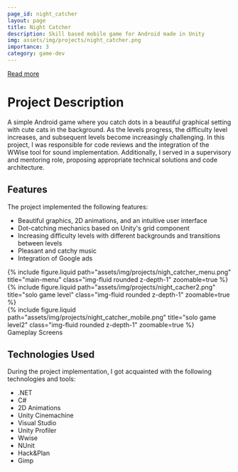 ```yaml
---
page_id: night_catcher
layout: page
title: Night Catcher
description: Skill based mobile game for Android made in Unity
img: assets/img/projects/night_catcher.png
importance: 3
category: game-dev
---
```


<div class="links">
   <a href="http://farmind.pl/en/night-catcher-mobile/" class="btn btn-amber btn-sm z-depth-0" role="button">Read more <i class="fa fa-book"></i></a>
</div>

# Project Description

A simple Android game where you catch dots in a beautiful graphical setting with cute cats in the background. As the levels progress, the difficulty level increases, and subsequent levels become increasingly challenging. In this project, I was responsible for code reviews and the integration of the WWise tool for sound implementation. Additionally, I served in a supervisory and mentoring role, proposing appropriate technical solutions and code architecture.

## Features

The project implemented the following features:

- Beautiful graphics, 2D animations, and an intuitive user interface
- Dot-catching mechanics based on Unity's grid component
- Increasing difficulty levels with different backgrounds and transitions between levels
- Pleasant and catchy music
- Integration of Google ads

<div class="row">
    <div class="col-sm mt-3 mt-md-0">
        {% include figure.liquid path="assets/img/projects/nigh_catcher_menu.png" title="main-menu" class="img-fluid rounded z-depth-1" zoomable=true %}
    </div>
     <div class="col-sm mt-3 mt-md-0">
        {% include figure.liquid  path="assets/img/projects/night_cacher2.png" title="solo game level" class="img-fluid rounded z-depth-1" zoomable=true %}
    </div>
    <div class="col-sm mt-3 mt-md-0">
        {% include figure.liquid path="assets/img/projects/night_catcher_mobile.png" title="solo game level2" class="img-fluid rounded z-depth-1" zoomable=true %}
    </div>
</div>
<div class="caption">
    Gameplay Screens
</div>

## Technologies Used

During the project implementation, I got acquainted with the following technologies and tools:

- .NET
- C#
- 2D Animations
- Unity Cinemachine
- Visual Studio
- Unity Profiler
- Wwise
- NUnit
- Hack&Plan
- Gimp
